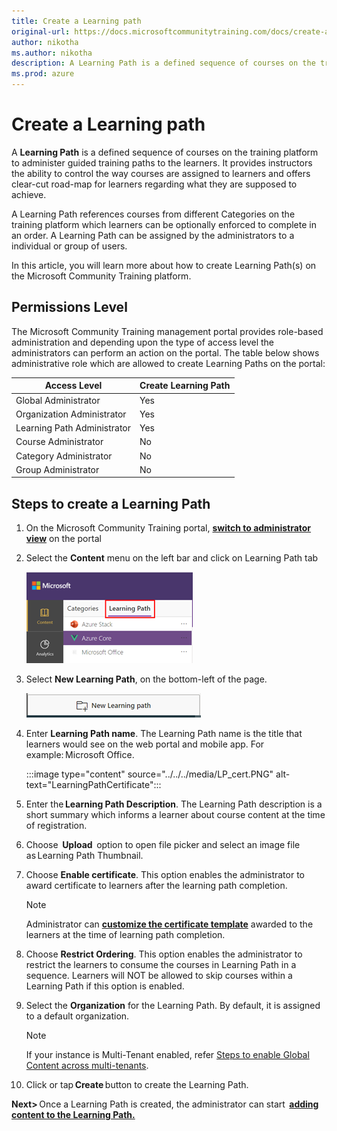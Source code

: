 ```yaml
---
title: Create a Learning path
original-url: https://docs.microsoftcommunitytraining.com/docs/create-a-learning-path
author: nikotha
ms.author: nikotha
description: A Learning Path is a defined sequence of courses on the training platform to administer guided training paths to the learners.
ms.prod: azure
---
```


# Create a Learning path

A **Learning Path** is a defined sequence of courses on the training platform to administer guided training paths to the learners. It provides instructors the ability to control the way courses are assigned to learners and offers clear-cut road-map for learners regarding what they are supposed to achieve.

A Learning Path references courses from different Categories on the training platform which learners can be optionally enforced to complete in an order. A Learning Path can be assigned by the administrators to a individual or group of users.

In this article, you will learn more about how to create Learning Path(s) on the Microsoft Community Training platform.

## Permissions Level

The Microsoft Community Training management portal provides role-based administration and depending upon the type of access level the administrators can perform an action on the portal. The table below shows administrative role which are allowed to create Learning Paths on the portal:

| Access Level  | Create Learning Path |
| --- | --- |
| Global Administrator | Yes |
| Organization Administrator | Yes |
| Learning Path Administrator | Yes |
| Course Administrator | No |
| Category Administrator | No |
| Group Administrator | No |

## Steps to create a Learning Path

1. On the Microsoft Community Training portal, [**switch to administrator view**](../../../get-started/step-by-step-configuration-guide.md#step-2--switch-to-administrator-view-of-the-portal) on the portal

2. Select the **Content** menu on the left bar and click on Learning Path tab

    ![Content on left bar](../../../media/image%28388%29.png)

3. Select **New Learning Path**, on the bottom-left of the page.

    ![Select New Learning Path](../../../media/image%28390%29.png)

4. Enter **Learning Path name**. The Learning Path name is the title that learners would see on the web portal and mobile app. For example: Microsoft Office.

    :::image type="content" source="../../../media/LP_cert.PNG" alt-text="LearningPathCertificate":::

5. Enter the **Learning Path Description**. The Learning Path description is a short summary which informs a learner about course content at the time of registration.

6. Choose  **Upload**  option to open file picker and select an image file as Learning Path Thumbnail.

7. Choose **Enable certificate**. This option enables the administrator to award certificate to learners after the learning path completion.

    >[!Note]
    >Administrator can [**customize the certificate template**](../../../settings/customize-the-certificate-template.md#customize-the-certificate-template-for-the-platform) awarded to the learners at the time of learning path completion.

8. Choose **Restrict Ordering**. This option enables the administrator to restrict the learners to consume the courses in Learning Path in a sequence. Learners will NOT be allowed to skip courses within a Learning Path if this option is enabled.

9. Select the **Organization** for the Learning Path. By default, it is assigned to a default organization.

    > [!Note]
    > If your instance is Multi-Tenant enabled, refer [Steps to enable Global Content across multi-tenants](../../content-management/content-management-overview.md#steps-to-enable-global-content-across-multi-tenants).

10. Click or tap **Create** button to create the Learning Path.

**Next>** Once a Learning Path is created, the administrator can start  [**adding content to the Learning Path.**](add-course-to-a-learning-path.md)
